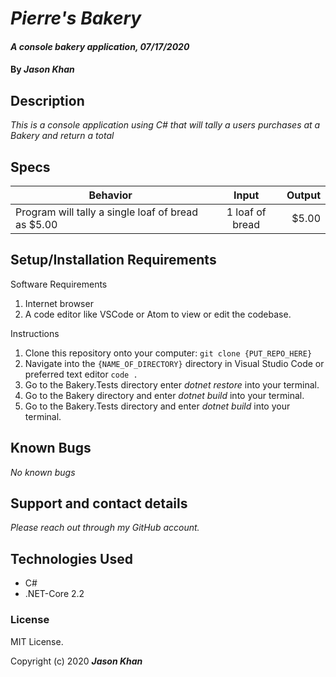 # _Pierre's Bakery_

#### _A console bakery application, 07/17/2020_

#### By _**Jason Khan**_

## Description

_This is a console application using C# that will tally a users purchases at a Bakery and return a total_

## Specs
| Behavior   |   Input   |  Output |
|----------|:-------------:|------:|
| Program will tally a single loaf of bread as $5.00 | 1 loaf of bread | $5.00 |



## Setup/Installation Requirements

Software Requirements
1. Internet browser
2. A code editor like VSCode or Atom to view or edit the codebase.

Instructions
1. Clone this repository onto your computer:
`git clone {PUT_REPO_HERE}`
2. Navigate into the `{NAME_OF_DIRECTORY}` directory in Visual Studio Code or preferred text editor
`code .`
3. Go to the Bakery.Tests directory enter _dotnet restore_ into your terminal. 
4. Go to the Bakery directory and enter _dotnet build_ into your terminal.
5. Go to the Bakery.Tests directory and enter _dotnet build_ into your terminal.

## Known Bugs

_No known bugs_

## Support and contact details

_Please reach out through my GitHub account._

## Technologies Used

* C#
* .NET-Core 2.2

### License

MIT License.

Copyright (c) 2020 **_Jason Khan_**
